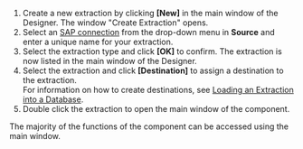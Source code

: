 
1. Create a new extraction by clicking **[New]** in the main window of the Designer. The window "Create Extraction" opens.
2. Select an [SAP connection](./introduction/sap-connection) from the drop-down menu in **Source** and enter a unique name for your extraction.
3. Select the extraction type and click **[OK]** to confirm. The extraction is now listed in the main window of the Designer.
4. Select the extraction and click **[Destination]** to assign a destination to the extraction. <br>
For information on how to create destinations, see [Loading an Extraction into a Database](./getting-started/load-an-extraction-into_database).
5. Double click the extraction to open the main window of the component.

The majority of the functions of the component can be accessed using the main window.